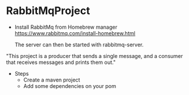 # RabbitMqProject

- Install RabbitMq from Homebrew manager https://www.rabbitmq.com/install-homebrew.html
  
  The server can then be started with rabbitmq-server.

"This project is a producer that sends a single message, and a consumer that receives messages and prints them out."

- Steps
  - Create a maven project
  - Add some dependencies on your pom
